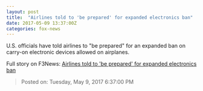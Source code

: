 ```yaml
---
layout: post
title:  "Airlines told to 'be prepared' for expanded electronics ban"
date: 2017-05-09 13:37:00Z
categories: fox-news
---
```


U.S. officials have told airlines to "be prepared" for an expanded ban on carry-on electronic devices allowed on airplanes.


Full story on F3News: [Airlines told to 'be prepared' for expanded electronics ban](http://www.f3nws.com/n/uZCEjB)

> Posted on: Tuesday, May 9, 2017 6:37:00 PM
